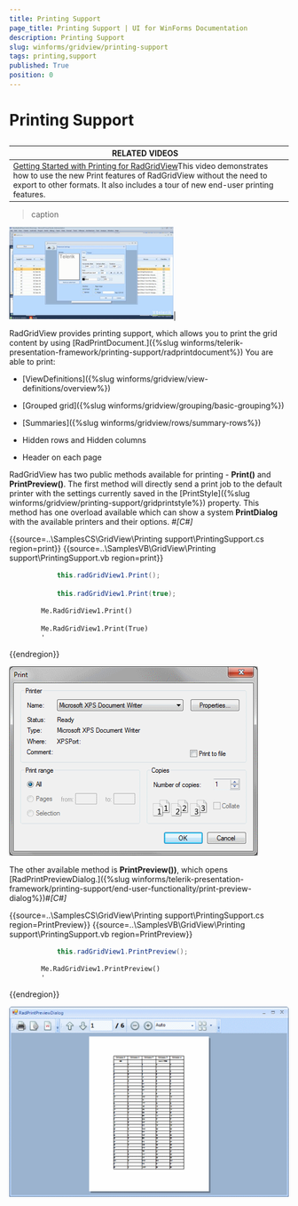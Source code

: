 ```yaml
---
title: Printing Support
page_title: Printing Support | UI for WinForms Documentation
description: Printing Support
slug: winforms/gridview/printing-support
tags: printing,support
published: True
position: 0
---
```


# Printing Support



## 


| RELATED VIDEOS |  |
| ------ | ------ |
|[Getting Started with Printing for RadGridView](http://tv.telerik.com/watch/winforms/getting-started-with-printing-for-radgridview-)This video demonstrates how to use the new Print features of RadGridView without the need to export to other formats. It also includes a tour of new end-user printing features.|
>caption 

![gridview-printing-support 003](images/gridview-printing-support003.png)|

RadGridView provides printing support, which allows you to print the grid content by using
          [RadPrintDocument.]({%slug winforms/telerik-presentation-framework/printing-support/radprintdocument%})
          You are able to print:
        

* [ViewDefinitions]({%slug winforms/gridview/view-definitions/overview%})

* [Grouped grid]({%slug winforms/gridview/grouping/basic-grouping%})

* [Summaries]({%slug winforms/gridview/rows/summary-rows%})

* Hidden rows and Hidden columns

* Header on each page

RadGridView has two public methods available for printing - __Print()__ and
          __PrintPreview()__. The first method will directly send a print job to the
          default printer with the settings currently saved in the
          [PrintStyle]({%slug winforms/gridview/printing-support/gridprintstyle%})
          property. This method has one overload available which can show a system
          __PrintDialog__ with the available printers and their options.
        #_[C#]_

	



{{source=..\SamplesCS\GridView\Printing support\PrintingSupport.cs region=print}} 
{{source=..\SamplesVB\GridView\Printing support\PrintingSupport.vb region=print}} 

````C#
            this.radGridView1.Print();

            this.radGridView1.Print(true);
````
````VB.NET
        Me.RadGridView1.Print()

        Me.RadGridView1.Print(True)
        '
````

{{endregion}} 




![gridview-printing-support 001](images/gridview-printing-support001.png)

The other available method is __PrintPreview())__, which opens
          [RadPrintPreviewDialog.]({%slug winforms/telerik-presentation-framework/printing-support/end-user-functionality/print-preview-dialog%})#_[C#]_

	



{{source=..\SamplesCS\GridView\Printing support\PrintingSupport.cs region=PrintPreview}} 
{{source=..\SamplesVB\GridView\Printing support\PrintingSupport.vb region=PrintPreview}} 

````C#
            this.radGridView1.PrintPreview();
````
````VB.NET
        Me.RadGridView1.PrintPreview()
        '
````

{{endregion}} 




![gridview-printing-support 002](images/gridview-printing-support002.png)
